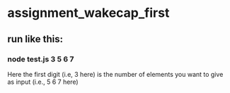 # assignment_wakecap_first
## run like this:
### node test.js 3 5 6 7
Here the first digit (i.e, 3 here) is the number of elements you want to give as input (i.e., 5 6 7 here)
